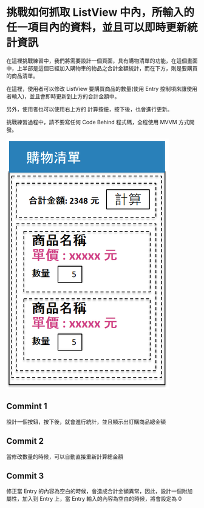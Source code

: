 # 挑戰如何抓取 ListView 中內，所輸入的任一項目內的資料，並且可以即時更新統計資訊

在這裡挑戰練習中，我們將需要設計一個頁面，具有購物清單的功能，在這個畫面中，上半部是這個已經加入購物車的物品之合計金額統計，而在下方，則是要購買的商品清單。

在這裡，使用者可以修改 ListView 要購買商品的數量(使用 Entry 控制項來讓使用者輸入)，並且會即時更新到上方的合計金額中。

另外，使用者也可以使用右上方的 計算按鈕，按下後，也會進行更新。

挑戰練習過程中，請不要寫任何 Code Behind 程式碼，全程使用 MVVM 方式開發。 

![Xamarin.Forms ListView ViewCell Data](CellChallengeQuestion.png)

## Commint 1

設計一個按鈕，按下後，就會進行統計，並且顯示出訂購商品總金額

## Commit 2

當修改數量的時候，可以自動直接重新計算總金額

## Commit 3

修正當 Entry 的內容為空白的時候，會造成合計金額異常，因此，設計一個附加屬性，加入到 Entry 上，當 Entry 輸入的內容為空白的時候，將會設定為 0
